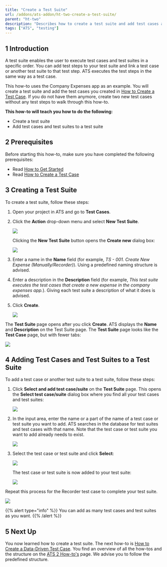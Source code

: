 ```yaml
---
title: "Create a Test Suite"
url: /addons/ats-addon/ht-two-create-a-test-suite/
parent: "ht-two"
description: "Describes how to create a test suite and add test cases and test suites to your test suite."
tags: ["ATS", "testing"]
---
```


## 1 Introduction

A test suite enables the user to execute test cases and test suites in a specific order. You can add test steps to your test suite and link a test case or another test suite to that test step. ATS executes the test steps in the same way as a test case.

This how-to uses the Company Expenses app as an example. You will create a test suite and add the test cases you created in [How to Create a Test Case](ht-two-create-a-test-case). If you do not have them anymore, create two new test cases without any test steps to walk through this how-to.

**This how-to will teach you how to do the following:**

* Create a test suite
* Add test cases and test suites to a test suite

## 2 Prerequisites

Before starting this how-to, make sure you have completed the following prerequisites:

* Read [How to Get Started](ht-two-getting-started)
* Read [How to Create a Test Case](ht-two-create-a-test-case)

## 3 Creating a Test Suite

To create a test suite, follow these steps:

1.  Open your project in ATS and go to **Test Cases**.
2.  Click the **Action** drop-down menu and select **New Test Suite**.
    
    ![](/attachments/addons/ats-addon/ht/ht-two/ht-two-create-a-test-suite/Repository-add-test-suite.png)

    Clicking the **New Test Suite** button opens the **Create new** dialog box:
    
    ![](/attachments/addons/ats-addon/ht/ht-two/ht-two-create-a-test-suite/repository-create-new.png)

3.  Enter a name in the **Name** field (for example, *TS - 001. Create New Expense (Manually/Recorder)*). Using a predefined naming structure is advised.
4.  Enter a description in the **Description** field (for example, *This test suite executes the test cases that create a new expense in the company expenses app.*). Giving each test suite a description of what it does is advised.
5.  Click **Create**.
    
    ![](/attachments/addons/ats-addon/ht/ht-two/ht-two-create-a-test-suite/repository-create-new-test-suite-e.png)

The **Test Suite** page opens after you click **Create**. ATS displays the **Name** and **Description** on the Test Suite page. The **Test Suite** page looks like the **Test Case** page, but with fewer tabs:
    
![](/attachments/addons/ats-addon/ht/ht-two/ht-two-create-a-test-suite/test-suite-page.png)
    
## 4 Adding Test Cases and Test Suites to a Test Suite

To add a test case or another test suite to a test suite, follow these steps:

1.  Click **Select and add test case/suite** on the **Test Suite** page. This opens the **Select test case/suite** dialog box where you find all your test cases and test suites:
    
    ![](/attachments/addons/ats-addon/ht/ht-two/ht-two-create-a-test-suite/repository-test-suite-page-add.png)

2.  In the input area, enter the name or a part of the name of a test case or test suite you want to add. ATS searches in the database for test suites and test cases with that name. Note that the test case or test suite you want to add already needs to exist.

    ![](/attachments/addons/ats-addon/ht/ht-two/ht-two-create-a-test-suite/repository-test-suite-page-add-name.png)

3.  Select the test case or test suite and click **Select**:
    
    ![](/attachments/addons/ats-addon/ht/ht-two/ht-two-create-a-test-suite/repository-add-test-case-to-test-suite.png)

    The test case or test suite is now added to your test suite:
    
    ![](/attachments/addons/ats-addon/ht/ht-two/ht-two-create-a-test-suite/repository-test-suite-page-selected-test.png)

Repeat this process for the Recorder test case to complete your test suite.

![](/attachments/addons/ats-addon/ht/ht-two/ht-two-create-a-test-suite/test-suite-page-complete.png)

{{% alert type="info" %}}
You can add as many test cases and test suites as you want. 
{{% /alert %}}

## 5 Next Up

You now learned how to create a test suite. The next how-to is [How to Create a Data-Driven Test Case](ht-two-create-datadriven-test-case). You find an overview of all the how-tos and the structure on the [ATS 2 How-to's](ht-two) page. We advise you to follow the predefined structure.
